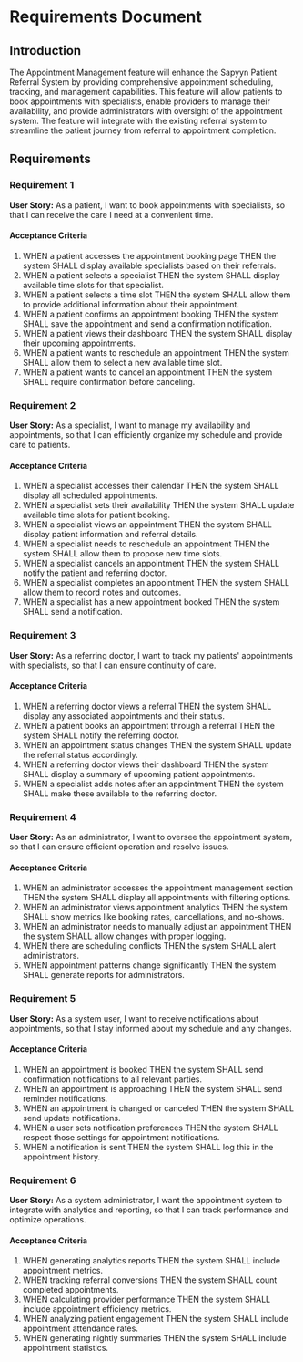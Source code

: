 # Requirements Document

## Introduction

The Appointment Management feature will enhance the Sapyyn Patient Referral System by providing comprehensive appointment scheduling, tracking, and management capabilities. This feature will allow patients to book appointments with specialists, enable providers to manage their availability, and provide administrators with oversight of the appointment system. The feature will integrate with the existing referral system to streamline the patient journey from referral to appointment completion.

## Requirements

### Requirement 1

**User Story:** As a patient, I want to book appointments with specialists, so that I can receive the care I need at a convenient time.

#### Acceptance Criteria
1. WHEN a patient accesses the appointment booking page THEN the system SHALL display available specialists based on their referrals.
2. WHEN a patient selects a specialist THEN the system SHALL display available time slots for that specialist.
3. WHEN a patient selects a time slot THEN the system SHALL allow them to provide additional information about their appointment.
4. WHEN a patient confirms an appointment booking THEN the system SHALL save the appointment and send a confirmation notification.
5. WHEN a patient views their dashboard THEN the system SHALL display their upcoming appointments.
6. WHEN a patient wants to reschedule an appointment THEN the system SHALL allow them to select a new available time slot.
7. WHEN a patient wants to cancel an appointment THEN the system SHALL require confirmation before canceling.

### Requirement 2

**User Story:** As a specialist, I want to manage my availability and appointments, so that I can efficiently organize my schedule and provide care to patients.

#### Acceptance Criteria
1. WHEN a specialist accesses their calendar THEN the system SHALL display all scheduled appointments.
2. WHEN a specialist sets their availability THEN the system SHALL update available time slots for patient booking.
3. WHEN a specialist views an appointment THEN the system SHALL display patient information and referral details.
4. WHEN a specialist needs to reschedule an appointment THEN the system SHALL allow them to propose new time slots.
5. WHEN a specialist cancels an appointment THEN the system SHALL notify the patient and referring doctor.
6. WHEN a specialist completes an appointment THEN the system SHALL allow them to record notes and outcomes.
7. WHEN a specialist has a new appointment booked THEN the system SHALL send a notification.

### Requirement 3

**User Story:** As a referring doctor, I want to track my patients' appointments with specialists, so that I can ensure continuity of care.

#### Acceptance Criteria
1. WHEN a referring doctor views a referral THEN the system SHALL display any associated appointments and their status.
2. WHEN a patient books an appointment through a referral THEN the system SHALL notify the referring doctor.
3. WHEN an appointment status changes THEN the system SHALL update the referral status accordingly.
4. WHEN a referring doctor views their dashboard THEN the system SHALL display a summary of upcoming patient appointments.
5. WHEN a specialist adds notes after an appointment THEN the system SHALL make these available to the referring doctor.

### Requirement 4

**User Story:** As an administrator, I want to oversee the appointment system, so that I can ensure efficient operation and resolve issues.

#### Acceptance Criteria
1. WHEN an administrator accesses the appointment management section THEN the system SHALL display all appointments with filtering options.
2. WHEN an administrator views appointment analytics THEN the system SHALL show metrics like booking rates, cancellations, and no-shows.
3. WHEN an administrator needs to manually adjust an appointment THEN the system SHALL allow changes with proper logging.
4. WHEN there are scheduling conflicts THEN the system SHALL alert administrators.
5. WHEN appointment patterns change significantly THEN the system SHALL generate reports for administrators.

### Requirement 5

**User Story:** As a system user, I want to receive notifications about appointments, so that I stay informed about my schedule and any changes.

#### Acceptance Criteria
1. WHEN an appointment is booked THEN the system SHALL send confirmation notifications to all relevant parties.
2. WHEN an appointment is approaching THEN the system SHALL send reminder notifications.
3. WHEN an appointment is changed or canceled THEN the system SHALL send update notifications.
4. WHEN a user sets notification preferences THEN the system SHALL respect those settings for appointment notifications.
5. WHEN a notification is sent THEN the system SHALL log this in the appointment history.

### Requirement 6

**User Story:** As a system administrator, I want the appointment system to integrate with analytics and reporting, so that I can track performance and optimize operations.

#### Acceptance Criteria
1. WHEN generating analytics reports THEN the system SHALL include appointment metrics.
2. WHEN tracking referral conversions THEN the system SHALL count completed appointments.
3. WHEN calculating provider performance THEN the system SHALL include appointment efficiency metrics.
4. WHEN analyzing patient engagement THEN the system SHALL include appointment attendance rates.
5. WHEN generating nightly summaries THEN the system SHALL include appointment statistics.